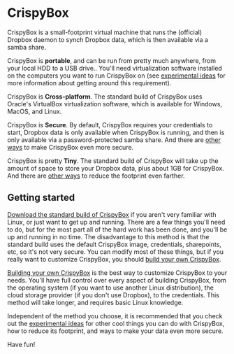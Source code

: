 # CrispyBox

CrispyBox is a small-footprint virtual machine that runs the (official) Dropbox daemon to synch Dropbox data, which is then available via a samba share.

CrispyBox is **portable**, and can be run from pretty much anywhere, from your local HDD to a USB drive.. You'll need virtualization software installed on the computers you want to run CrispyBox on (see [experimental ideas](https://github.com/APrettyCoolProgram/CrispyBox/blob/master/Experimental_ideas.md) for more information about getting around this requirement).

CrispyBox is **Cross-platform**. The standard build of CrispyBox uses Oracle's VirtualBox virtualization software, which is available for Windows, MacOS, and Linux.

CrispyBox is **Secure**. By default, CrispyBox requires your credentials to start, Dropbox data is only available when CrispyBox is running, and then is only available via a password-protected samba share. And there are [other ways](https://github.com/APrettyCoolProgram/CrispyBox/blob/master/Experimental_ideas.md) to make CrispyBox even more secure.

CrispyBox is pretty **Tiny**. The standard build of CrispyBox will take up the amount of space to store your Dropbox data, plus about 1GB for CrispyBox. And there are [other ways](https://github.com/APrettyCoolProgram/CrispyBox/blob/master/Experimental_ideas.md) to reduce the footprint even farther.

## Getting started
[Download the standard build of CrispyBox](https://github.com/APrettyCoolProgram/CrispyBox/blob/master/Get_official.md) if you aren't very familiar with Linux, or just want to get up and running. There are a few things you'll need to do, but for the most part all of the hard work has been done, and you'll be up and running in no time. The disadvantage to this method is that the standard build uses the default CrispyBox image, credentials, sharepoints, etc, so it's not very secure. You can modify most of these things, but if you really want to customize CrispyBox, you should [build your own CrispyBox](https://github.com/APrettyCoolProgram/CrispyBox/blob/master/Build_official_image.md).

[Building your own CrispyBox](https://github.com/APrettyCoolProgram/CrispyBox/blob/master/Build_from_scratch.md) is the best way to customize CrispyBox to your needs. You'll have full control over every aspect of building CrispyBox, from the operating system (if you want to use another Linux distribution), the cloud storage provider (if you don't use Dropbox), to the credentials. This method will take longer, and requires basic Linux knowledge.

Independent of the method you choose, it is recommended that you check out the [experimental ideas](https://github.com/APrettyCoolProgram/CrispyBox/blob/master/Experimental_ideas.md) for other cool things you can do with CrispyBox, how to reduce its footprint, and ways to make your data even more secure.

Have fun!

